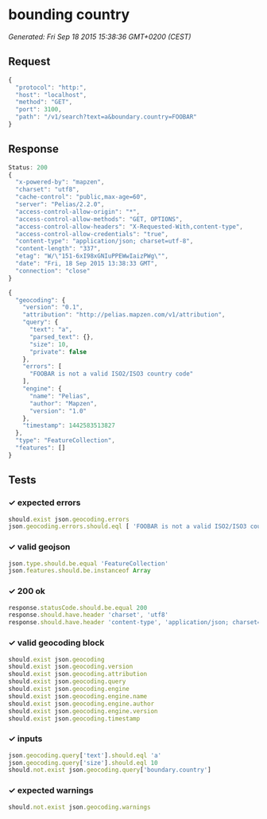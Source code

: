 # bounding country

*Generated: Fri Sep 18 2015 15:38:36 GMT+0200 (CEST)*
## Request
```javascript
{
  "protocol": "http:",
  "host": "localhost",
  "method": "GET",
  "port": 3100,
  "path": "/v1/search?text=a&boundary.country=FOOBAR"
}
```

## Response
```javascript
Status: 200
{
  "x-powered-by": "mapzen",
  "charset": "utf8",
  "cache-control": "public,max-age=60",
  "server": "Pelias/2.2.0",
  "access-control-allow-origin": "*",
  "access-control-allow-methods": "GET, OPTIONS",
  "access-control-allow-headers": "X-Requested-With,content-type",
  "access-control-allow-credentials": "true",
  "content-type": "application/json; charset=utf-8",
  "content-length": "337",
  "etag": "W/\"151-6xI98xGNIuPPEWwIaizPWg\"",
  "date": "Fri, 18 Sep 2015 13:38:33 GMT",
  "connection": "close"
}
```
```javascript
{
  "geocoding": {
    "version": "0.1",
    "attribution": "http://pelias.mapzen.com/v1/attribution",
    "query": {
      "text": "a",
      "parsed_text": {},
      "size": 10,
      "private": false
    },
    "errors": [
      "FOOBAR is not a valid ISO2/ISO3 country code"
    ],
    "engine": {
      "name": "Pelias",
      "author": "Mapzen",
      "version": "1.0"
    },
    "timestamp": 1442583513827
  },
  "type": "FeatureCollection",
  "features": []
}
```

## Tests

### ✓ expected errors
```javascript
should.exist json.geocoding.errors
json.geocoding.errors.should.eql [ 'FOOBAR is not a valid ISO2/ISO3 country code' ]
```

### ✓ valid geojson
```javascript
json.type.should.be.equal 'FeatureCollection'
json.features.should.be.instanceof Array
```

### ✓ 200 ok
```javascript
response.statusCode.should.be.equal 200
response.should.have.header 'charset', 'utf8'
response.should.have.header 'content-type', 'application/json; charset=utf-8'
```

### ✓ valid geocoding block
```javascript
should.exist json.geocoding
should.exist json.geocoding.version
should.exist json.geocoding.attribution
should.exist json.geocoding.query
should.exist json.geocoding.engine
should.exist json.geocoding.engine.name
should.exist json.geocoding.engine.author
should.exist json.geocoding.engine.version
should.exist json.geocoding.timestamp
```

### ✓ inputs
```javascript
json.geocoding.query['text'].should.eql 'a'
json.geocoding.query['size'].should.eql 10
should.not.exist json.geocoding.query['boundary.country']
```

### ✓ expected warnings
```javascript
should.not.exist json.geocoding.warnings
```

